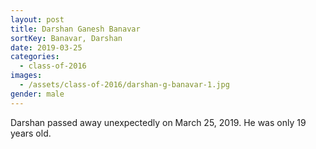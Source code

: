 ```yaml
---
layout: post
title: Darshan Ganesh Banavar
sortKey: Banavar, Darshan
date: 2019-03-25
categories:
  - class-of-2016
images:
  - /assets/class-of-2016/darshan-g-banavar-1.jpg
gender: male
---
```

Darshan passed away unexpectedly on March 25, 2019. He was only 19 years old.

